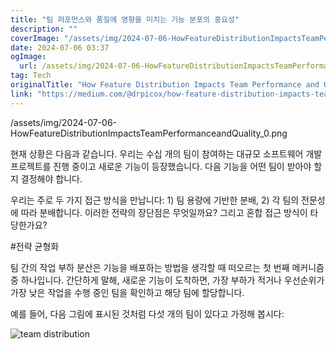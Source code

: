 ```yaml
---
title: "팀 퍼포먼스와 품질에 영향을 미치는 기능 분포의 중요성"
description: ""
coverImage: "/assets/img/2024-07-06-HowFeatureDistributionImpactsTeamPerformanceandQuality_0.png"
date: 2024-07-06 03:37
ogImage: 
  url: /assets/img/2024-07-06-HowFeatureDistributionImpactsTeamPerformanceandQuality_0.png
tag: Tech
originalTitle: "How Feature Distribution Impacts Team Performance and Quality"
link: "https://medium.com/@drpicox/how-feature-distribution-impacts-team-performance-and-quality-65d2626d8039"
---
```



/assets/img/2024-07-06-HowFeatureDistributionImpactsTeamPerformanceandQuality_0.png

현재 상황은 다음과 같습니다. 우리는 수십 개의 팀이 참여하는 대규모 소프트웨어 개발 프로젝트를 진행 중이고 새로운 기능이 등장했습니다. 다음 기능을 어떤 팀이 받아야 할지 결정해야 합니다.

우리는 주로 두 가지 접근 방식을 만납니다: 1) 팀 용량에 기반한 분배, 2) 각 팀의 전문성에 따라 분배합니다. 이러한 전략의 장단점은 무엇일까요? 그리고 혼합 접근 방식이 타당한가요?

#전략 균형화

<div class="content-ad"></div>

팀 간의 작업 부하 분산은 기능을 배포하는 방법을 생각할 때 떠오르는 첫 번째 메커니즘 중 하나입니다. 간단하게 말해, 새로운 기능이 도착하면, 가장 부하가 적거나 우선순위가 가장 낮은 작업을 수행 중인 팀을 확인하고 해당 팀에 할당합니다.

예를 들어, 다음 그림에 표시된 것처럼 다섯 개의 팀이 있다고 가정해 봅시다: 

![team distribution](/assets/img/2024-07-06-HowFeatureDistributionImpactsTeamPerformanceandQuality_1.png)